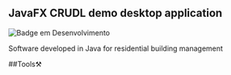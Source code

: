

## JavaFX CRUDL demo desktop application  
![Badge em Desenvolvimento](http://img.shields.io/static/v1?label=STATUS&message=UNDER%20DESENVOLVIMENTO&color=GREEN&style=for-the-badge)

Software developed in Java for residential building management 



##Tools⚒️
